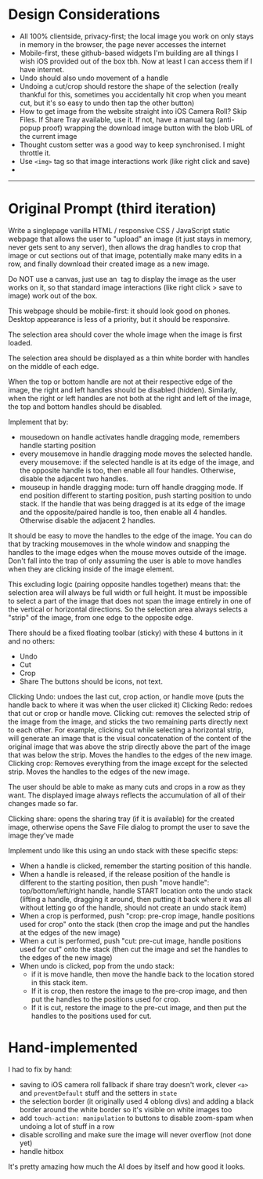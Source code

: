 # Design Considerations

- All 100% clientside, privacy-first; the local image you work on only stays in memory in the browser, the page never accesses the internet
- Mobile-first, these github-based widgets I'm building are all things I wish iOS provided out of the box tbh. Now at least I can access them if I have internet.
- Undo should also undo movement of a handle
- Undoing a cut/crop should restore the shape of the selection (really thankful for this, sometimes you accidentally hit crop when you meant cut, but it's so easy to undo then tap the other button)
- How to get image from the website straight into iOS Camera Roll? Skip Files. If Share Tray available, use it. If not, have a manual <a> tag (anti-popup proof) wrapping the download image button with the blob URL of the current image
- Thought custom setter was a good way to keep synchronised. I might throttle it.
- Use `<img>` tag so that image interactions work (like right click and save)
- 



-------

# Original Prompt (third iteration)

Write a singlepage vanilla HTML / responsive CSS / JavaScript static webpage that allows the user to "upload" an image (it just stays in memory, never gets sent to any server), then allows the drag handles to crop that image or cut sections out of that image, potentially make many edits in a row, and finally download their created image as a new image.

Do NOT use a canvas, just use an <img> tag to display the image as the user works on it, so that standard image interactions (like right click > save to image) work out of the box.

This webpage should be mobile-first: it should look good on phones. Desktop appearance is less of a priority, but it should be responsive.

The selection area should cover the whole image when the image is first loaded.

The selection area should be displayed as a thin white border with handles on the middle of each edge.

When the top or bottom handle are not at their respective edge of the image, the right and left handles should be disabled (hidden). Similarly, when the right or left handles are not both at the right and left of the image, the top and bottom handles should be disabled.

Implement that by:

- mousedown on handle activates handle dragging mode, remembers handle starting position
- every mousemove in handle dragging mode moves the selected handle. every mousemove: if the selected handle is at its edge of the image, and the opposite handle is too, then enable all four handles. Otherwise, disable the adjacent two handles.
- mouseup in handle dragging mode: turn off handle dragging mode. If end position different to starting position, push starting position to undo stack. If the handle that was being dragged is at its edge of the image and the opposite/paired handle is too, then enable all 4 handles. Otherwise disable the adjacent 2 handles.

It should be easy to move the handles to the edge of the image. You can do that by tracking mousemoves in the whole window and snapping the handles to the image edges when the mouse moves outside of the image. Don't fall into the trap of only assuming the user is able to move handles when they are clicking inside of the image element.

This excluding logic (pairing opposite handles together) means that: the selection area will always be full width or full height. It must be impossible to select a part of the image that does not span the image entirely in one of the vertical or horizontal directions. So the selection area always selects a "strip" of the image, from one edge to the opposite edge.

There should be a fixed floating toolbar (sticky) with these 4 buttons in it and no others:
* Undo
* Cut
* Crop
* Share
The buttons should be icons, not text.

Clicking Undo: undoes the last cut, crop action, or handle move (puts the handle back to where it was when the user clicked it) Clicking Redo: redoes that cut or crop or handle move. 
Clicking cut: removes the selected strip of the image from the image, and sticks the two remaining parts directly next to each other. For example, clicking cut while selecting a horizontal strip, will generate an image that is the visual concatenation of the content of the original image that was above the strip directly above the part of the image that was below the strip. Moves the handles to the edges of the new image.
Clicking crop: Removes everything from the image except for the selected strip. Moves the handles to the edges of the new image.

The user should be able to make as many cuts and crops in a row as they want. The displayed image always reflects the accumulation of all of their changes made so far. 

Clicking share: opens the sharing tray (if it is available) for the created image, otherwise opens the Save File dialog to prompt the user to save the image they've made

Implement undo like this using an undo stack with these specific steps:
 - When a handle is clicked, remember the starting position of this handle.
 - When a handle is released, if the release position of the handle is different to the starting position, then push "move handle": top/bottom/left/right handle, handle START location onto the undo stack (lifting a handle, dragging it around, then putting it back where it was all without letting go of the handle, should not create an undo stack item)
 - When a crop is performed, push "crop: pre-crop image, handle positions used for crop" onto the stack (then crop the image and put the handles at the edges of the new image)
 - When a cut is performed, push "cut: pre-cut image, handle positions used for cut" onto the stack (then cut the image and set the handles to the edges of the new image)
 - When undo is clicked, pop from the undo stack:
    - if it is move handle, then move the handle back to the location stored in this stack item.
    - If it is crop, then restore the image to the pre-crop image, and then put the handles to the positions used for crop.
    -  If it is cut, restore the image to the pre-cut image, and then put the handles to the positions used for cut. 

# Hand-implemented

I had to fix by hand:
- saving to iOS camera roll fallback if share tray doesn't work, clever `<a>` and `preventDefault` stuff and the setters in `state`
- the selection border (it originally used 4 oblong divs) and adding a black border around the white border so it's visible on white images too
- add `touch-action: manipulation` to buttons to disable zoom-spam when undoing a lot of stuff in a row
- disable scrolling and make sure the image will never overflow (not done yet)
- handle hitbox

It's pretty amazing how much the AI does by itself and how good it looks.
